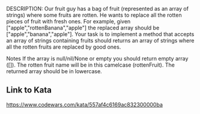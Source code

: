 DESCRIPTION:
Our fruit guy has a bag of fruit (represented as an array of strings) where some fruits are rotten. He wants to replace all the rotten pieces of fruit with fresh ones. For example, given ["apple","rottenBanana","apple"] the replaced array should be ["apple","banana","apple"]. Your task is to implement a method that accepts an array of strings containing fruits should returns an array of strings where all the rotten fruits are replaced by good ones.

Notes
If the array is null/nil/None or empty you should return empty array ([]).
The rotten fruit name will be in this camelcase (rottenFruit).
The returned array should be in lowercase.

## Link to Kata

https://www.codewars.com/kata/557af4c6169ac832300000ba
